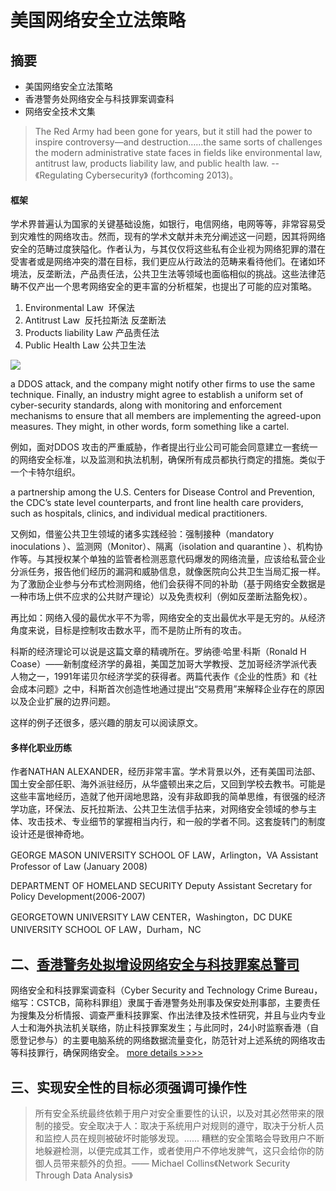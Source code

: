 # 美国网络安全立法策略

## 摘要
- 美国网络安全立法策略
- 香港警务处网络安全与科技罪案调查科
- 网络安全技术文集

>The Red Army had been gone for years, but it still had the power to inspire controversy—and destruction……the same sorts of challenges the modern administrative state faces in fields like environmental law, antitrust law, products liability law, and public health law. --《Regulating Cybersecurity》 (forthcoming 2013)。

#### 框架

学术界普遍认为国家的关键基础设施，如银行，电信网络，电网等等，非常容易受到灾难性的网络攻击。然而，现有的学术文献并未充分阐述这一问题，因其将网络安全的范畴过度狭隘化。作者认为，与其仅仅将这些私有企业视为网络犯罪的潜在受害者或是网络冲突的潜在目标，我们更应从行政法的范畴来看待他们。在诸如环境法，反垄断法，产品责任法，公共卫生法等领域也面临相似的挑战。这些法律范畴不仅产出一个思考网络安全的更丰富的分析框架，也提出了可能的应对策略。

1. Environmental Law  环保法
2. Antitrust Law  反托拉斯法 反垄断法
3. Products liability Law  产品责任法
4. Public Health Law 公共卫生法

![](http://riboseyim-qiniu.riboseyim.com/theme_law_cybersecurity.png)

a DDOS attack, and the company might notify other firms to use the same technique. Finally, an industry might agree to establish a uniform set of cyber-security standards, along with monitoring and enforcement mechanisms to ensure that all members are implementing the agreed-upon measures. They might, in other words, form something like a cartel.

例如，面对DDOS 攻击的严重威胁，作者提出行业公司可能会同意建立一套统一的网络安全标准，以及监测和执法机制，确保所有成员都执行商定的措施。类似于一个卡特尔组织。

a partnership among the U.S. Centers for Disease Control and Prevention, the CDC’s state level counterparts, and front line health care providers, such as hospitals, clinics, and individual medical practitioners.

又例如，借鉴公共卫生领域的诸多实践经验：强制接种（mandatory inoculations ）、监测网（Monitor）、隔离（isolation and quarantine ）、机构协作等。与其授权某个单独的监管者检测恶意代码爆发的网络流量，应该给私营企业分派任务，报告他们经历的漏洞和威胁信息，就像医院向公共卫生当局汇报一样。为了激励企业参与分布式检测网络，他们会获得不同的补助（基于网络安全数据是一种市场上供不应求的公共财产理论）以及免责权利（例如反垄断法豁免权）。

再比如：网络入侵的最优水平不为零，网络安全的支出最优水平是无穷的。从经济角度来说，目标是控制攻击数水平，而不是防止所有的攻击。

科斯的经济理论可以说是这篇文章的精魂所在。罗纳德·哈里·科斯（Ronald H Coase）——新制度经济学的鼻祖，美国芝加哥大学教授、芝加哥经济学派代表人物之一，1991年诺贝尔经济学奖的获得者。两篇代表作《企业的性质》和《社会成本问题》之中，科斯首次创造性地通过提出“交易费用”来解释企业存在的原因以及企业扩展的边界问题。

这样的例子还很多，感兴趣的朋友可以阅读原文。

#### 多样化职业历练

作者NATHAN ALEXANDER，经历非常丰富。学术背景以外，还有美国司法部、国土安全部任职、海外派驻经历，从华盛顿出来之后，又回到学校去教书。可能是这些丰富地经历，造就了他开阔地思路，没有非敌即我的简单思维，有很强的经济学功底，环保法、反托拉斯法、公共卫生法信手拈来，对网络安全领域的参与主体、攻击技术、专业细节的掌握相当内行，和一般的学者不同。这套旋转门的制度设计还是很神奇地。

GEORGE MASON UNIVERSITY SCHOOL OF LAW，Arlington，VA
Assistant Professor of Law (January 2008)

DEPARTMENT OF HOMELAND SECURITY
Deputy Assistant Secretary for Policy Development(2006-2007)

GEORGETOWN UNIVERSITY LAW CENTER，Washington，DC
DUKE UNIVERSITY SCHOOL OF LAW，Durham，NC

## 二、[香港警务处拟增设网络安全与科技罪案总警司](http://riboseyim.github.io/2017/04/09/CSTCB/)
网络安全和科技罪案调查科（Cyber Security and Technology Crime Bureau，缩写：CSTCB，简称科罪组）隶属于香港警务处刑事及保安处刑事部，主要责任为搜集及分析情报、调查严重科技罪案、作出法律及技术性研究，并且与业内专业人士和海外执法机关联络，防止科技罪案发生；与此同时，24小时监察香港（自愿登记参与）的主要电脑系统的网络数据流量变化，防范针对上述系统的网络攻击等科技罪行，确保网络安全。
[more details >>>> ](http://riboseyim.github.io/2017/04/09/CSTCB/)

## 三、实现安全性的目标必须强调可操作性

>所有安全系统最终依赖于用户对安全重要性的认识，以及对其必然带来的限制的接受。安全取决于人：取决于系统用户对规则的遵守，取决于分析人员和监控人员在规则被破坏时能够发现。...... 糟糕的安全策略会导致用户不断地躲避检测，以便完成其工作，或者使用户不停地发脾气，这只会给你的防御人员带来额外的负担。——  Michael Collins《Network Security Through Data Analysis》
